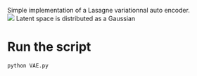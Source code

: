 Simple implementation of a Lasagne variationnal auto encoder.  
![](http://kvfrans.com/content/images/2016/08/vae.jpg)
Latent space is distributed as a Gaussian

# Run the script
```
python VAE.py
```

